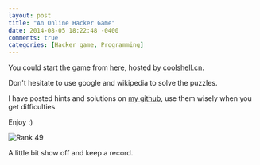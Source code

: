 ```yaml
---
layout: post
title: "An Online Hacker Game"
date: 2014-08-05 18:22:48 -0400
comments: true
categories: [Hacker game, Programming]
---
```


You could start the game from [here](http://fun.coolshell.cn), hosted by [coolshell.cn](http://coolshell.cn).

Don't hesitate to use google and wikipedia to solve the puzzles.

I have posted hints and solutions on [my github](https://github.com/NoahDragon/fun.coolshell.cn), use them wisely when you get difficulties.

Enjoy :)

<img src="{{ root_url }}/images/pics/online_hacker_game.PNG" alt="Rank 49"/>

A little bit show off and keep a record.
